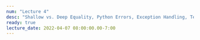 ```yaml
---
num: "Lecture 4"
desc: "Shallow vs. Deep Equality, Python Errors, Exception Handling, Testing"
ready: true
lecture_date: 2022-04-07 08:00:00.00-7:00
---
```

